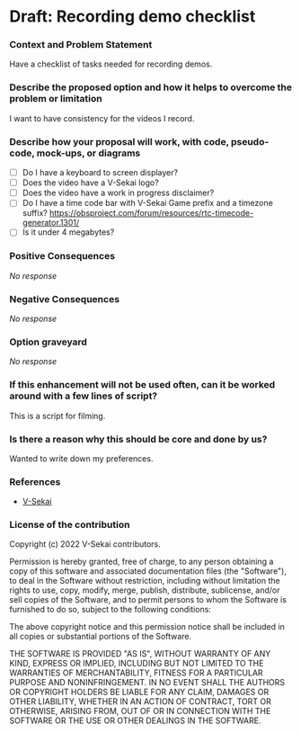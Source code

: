 # Draft: Recording demo checklist

### Context and Problem Statement

Have a checklist of tasks needed for recording demos.

### Describe the proposed option and how it helps to overcome the problem or limitation

I want to have consistency for the videos I record.

### Describe how your proposal will work, with code, pseudo-code, mock-ups, or diagrams

- [ ] Do I have a keyboard to screen displayer?
- [ ] Does the video have a V-Sekai logo?
- [ ] Does the video have a work in progress disclaimer?
- [ ] Do I have a time code bar with V-Sekai Game prefix and a timezone suffix? https://obsproject.com/forum/resources/rtc-timecode-generator.1301/
- [ ] Is it under 4 megabytes?

### Positive Consequences

_No response_

### Negative Consequences

_No response_

### Option graveyard

_No response_

### If this enhancement will not be used often, can it be worked around with a few lines of script?

This is a script for filming.

### Is there a reason why this should be core and done by us?

Wanted to write down my preferences.

### References

- [V-Sekai](https://v-sekai.org/)

### License of the contribution

Copyright (c) 2022 V-Sekai contributors.

Permission is hereby granted, free of charge, to any person obtaining a copy of this software and associated documentation files (the "Software"), to deal in the Software without restriction, including without limitation the rights to use, copy, modify, merge, publish, distribute, sublicense, and/or sell copies of the Software, and to permit persons to whom the Software is furnished to do so, subject to the following conditions:

The above copyright notice and this permission notice shall be included in all copies or substantial portions of the Software.

THE SOFTWARE IS PROVIDED "AS IS", WITHOUT WARRANTY OF ANY KIND, EXPRESS OR IMPLIED, INCLUDING BUT NOT LIMITED TO THE WARRANTIES OF MERCHANTABILITY, FITNESS FOR A PARTICULAR PURPOSE AND NONINFRINGEMENT. IN NO EVENT SHALL THE AUTHORS OR COPYRIGHT HOLDERS BE LIABLE FOR ANY CLAIM, DAMAGES OR OTHER LIABILITY, WHETHER IN AN ACTION OF CONTRACT, TORT OR OTHERWISE, ARISING FROM, OUT OF OR IN CONNECTION WITH THE SOFTWARE OR THE USE OR OTHER DEALINGS IN THE SOFTWARE.
